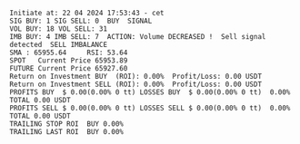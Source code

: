     Initiate at: 22 04 2024 17:53:43 - cet
    SIG BUY: 1 SIG SELL: 0  BUY  SIGNAL
    VOL BUY: 18 VOL SELL: 31
    IMB BUY: 4 IMB SELL: 7  ACTION: Volume DECREASED !  Sell signal detected  SELL IMBALANCE
    SMA : 65955.64     RSI: 53.64
    SPOT   Current Price 65953.89
    FUTURE Current Price 65927.60
    Return on Investment BUY  (ROI): 0.00%  Profit/Loss: 0.00 USDT
    Return on Investment SELL (ROI): 0.00%  Profit/Loss: 0.00 USDT
    PROFITS BUY  $ 0.00(0.00% 0 tt) LOSSES BUY  $ 0.00(0.00% 0 tt)  0.00%  TOTAL 0.00 USDT
    PROFITS SELL $ 0.00(0.00% 0 tt) LOSSES SELL $ 0.00(0.00% 0 tt)  0.00%  TOTAL 0.00 USDT
    TRAILING STOP ROI  BUY 0.00%
    TRAILING LAST ROI  BUY 0.00%
